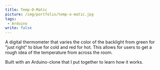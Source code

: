 ```yaml
---
title: Temp-O-Matic
picture: /img/portfolio/temp-o-matic.jpg
tags:
 - Arduino
write: false
---
```


A digital thermometer that varies the color of the backlight from green for "just right" to blue for cold and red for hot.
This allows for users to get a rough idea of the temperature from across the room.

Built with an Arduino-clone that I put together to learn how it works.